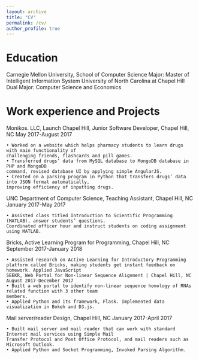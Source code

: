 ```yaml
---
layout: archive
title: "CV"
permalink: /cv/
author_profile: true
---
```



Education
======
Carnegie Mellon University, School of Computer Science
    Major: Master of Intelligent Information System
University of North Carolina at Chapel Hill
    Dual Major: Computer Science and Economics

Work experience and Projects
======

Monikos. LLC, Launch Chapel Hill, Junior Software Developer, Chapel Hill, NC   May 2017-August 2017

    • Worked on a website which helps pharmacy students to learn drugs with main functionality of
    challenging friends, flashcards and pill games.
    • Transferred drugs’ data from MySQL database to MongoDB database in PHP and MongoDB
    command, revised database UI by applying simple AngularJS.
    • Created on a parsing program in Python that transfers drugs’ data into JSON format automatically,
    improving efficiency of inputting drugs.


UNC Department of Computer Science, Teaching Assistant, Chapel Hill, NC   January 2017-May 2017

    • Assisted class titled Introduction to Scientific Programming (MATLAB), answer students’ questions.
    Coordinated officer hour and instruct students on coding assignment using MATLAB.


Bricks, Active Learning Program for Programming, Chapel Hill, NC September 2017-January 2018

    • Assisted research on Active Learning for Introductory Programming
    platform called Bricks, making students get instant feedback on homework. Applied JavaScript
    SEEKR, Web Portal for Non-linear Sequence Alignment | Chapel Hill, NC August 2017-December 2017
    • Built a web portal to identify non-linear sequence homology of RNAs related function with 3 other team
    members. 
    • Applied Python and its framework, Flask. Implemented data visualization in Bokeh and D3.js.


Mail server/reader Design, Chapel Hill, NC January 2017-April 2017

    • Built mail server and mail reader that can work with standard Internet mail services using Simple Mail
    Transfer Protocol and Post Office Protocol, and mail readers such as Microsoft Outlook.
    • Applied Python and Socket Programming, Invoked Parsing Algorithm.
